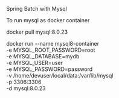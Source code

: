 Spring Batch with Mysql 

To run mysql as docker container 

docker pull mysql:8.0.23 

docker run --name mysql8-container \
    -e MYSQL_ROOT_PASSWORD=root \
    -e MYSQL_DATABASE=mydb \
    -e MYSQL_USER=user \
    -e MYSQL_PASSWORD=password \
    -v /home/devuser/local/data:/var/lib/mysql \
    -p 3306:3306 \
    -d mysql:8.0.23
